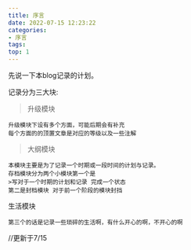 ```yaml
---
title: 序言
date: 2022-07-15 12:23:22
categories: 
- 序言
tags:
top: 1
---
```

先说一下本blog记录的计划。


记录分为三大块:
  
  
  
>升级模块

	升级模块下设有多个方面，可能后期会有补充
	每个方面的的顶置文章是对应的等级以及一些注解
	
	
>大纲模块

	本模块主要是为了记录一个时期或一段时间的计划与记录。
	存档模块分为两个小模块第一个是
	>写对于一个时期的计划和记录 完成一个状态
	第二是封档模块 对于前一个阶段的模块封挡 
	
	
  
生活模块

	第三个的话是记录一些琐碎的生活啊，有什么开心的啊，不开心的啊
	
	
	
	
	
	
	
	
	
	
	                                                                       


//更新于7/15
  
  
  
  
  
  
  
  
  
  
  
  
  
  